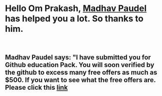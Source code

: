 <h1>Hello Om Prakash, <a href="http://poudelmadhav.com.np">Madhav Paudel</a> has helped you a lot. So thanks to him.</h1><br />
<h2><b>Madhav Paudel</b> says: "I have submitted you for Github education Pack. You will soon verified by the github to excess many free offers as much as $500. If you want to see what the free offers are. Please click this <a href="https://education.github.com/pack">link</a></h2>
